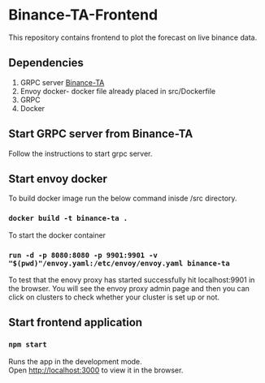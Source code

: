 # Binance-TA-Frontend 

This repository contains frontend to plot the forecast on live binance data.

## Dependencies
1. GRPC server [Binance-TA](https://github.com/ArslanSaleem/Binance-TA)
2. Envoy docker- docker file already placed in src/Dockerfile
3. GRPC
4. Docker

## Start GRPC server from Binance-TA
Follow the instructions to start grpc server.

## Start envoy docker

To build docker image run the below command inisde /src directory.
### `docker build -t binance-ta .`

To start the docker container
### `run -d -p 8080:8080 -p 9901:9901 -v "$(pwd)"/envoy.yaml:/etc/envoy/envoy.yaml binance-ta`

To test that the enovy proxy has started successfully hit localhost:9901 in the browser. You will see the envoy proxy admin page and then you can click on clusters to check whether your cluster is set up or not.

## Start frontend application

### `npm start`

Runs the app in the development mode.\
Open [http://localhost:3000](http://localhost:3000) to view it in the browser.
